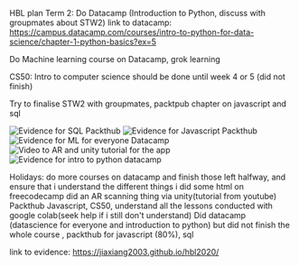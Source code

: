 HBL plan
Term 2:
Do Datacamp (Introduction to Python, discuss with groupmates about STW2) link to datacamp: https://campus.datacamp.com/courses/intro-to-python-for-data-science/chapter-1-python-basics?ex=5

Do Machine learning course on Datacamp, grok learning

CS50: Intro to computer science should be done until week 4 or 5 (did not finish)

Try to finalise STW2 with groupmates, packtpub chapter on javascript and sql 

![Evidence for SQL Packthub](http://https://user-images.githubusercontent.com/61258340/84213845-4aafd180-aaf4-11ea-94f3-aac37e18da56.png)
![Evidence for Javascript Packthub](http://https://user-images.githubusercontent.com/61258340/84212385-4386c480-aaf0-11ea-9fe2-6397e353d7a1.png)
![Evidence for ML for everyone Datacamp](http://https://user-images.githubusercontent.com/61258340/84223064-a0dc3f00-ab0b-11ea-8e59-2e298dde7f15.png)
![Video to AR and unity tutorial for the app](http://https://www.youtube.com/watch?v=BeoY5mRm1UY)
![Evidence for intro to python datacamp](https://user-images.githubusercontent.com/61258340/84227240-6d52e200-ab16-11ea-8642-126be0341462.png)


Holidays: 
do more courses on datacamp and finish those left halfway, and ensure that i understand the different things
i did some html on freecodecamp
did an AR scanning thing via unity(tutorial from youtube)
Packthub Javascript, CS50, understand all the lessons conducted with google colab(seek help if i still don't understand)
Did datacamp (datascience for everyone and introduction to python) but did not finish the whole course , packthub for javascript (80%), sql


link to evidence: https://jiaxiang2003.github.io/hbl2020/



